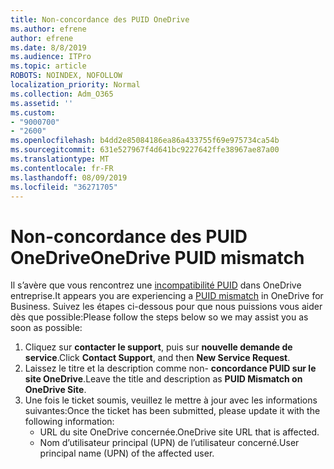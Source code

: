 ```yaml
---
title: Non-concordance des PUID OneDrive
ms.author: efrene
author: efrene
ms.date: 8/8/2019
ms.audience: ITPro
ms.topic: article
ROBOTS: NOINDEX, NOFOLLOW
localization_priority: Normal
ms.collection: Adm_O365
ms.assetid: ''
ms.custom:
- "9000700"
- "2600"
ms.openlocfilehash: b4dd2e85084186ea86a433755f69e975734ca54b
ms.sourcegitcommit: 631e527967f4d641bc9227642ffe38967ae87a00
ms.translationtype: MT
ms.contentlocale: fr-FR
ms.lasthandoff: 08/09/2019
ms.locfileid: "36271705"
---
```

# <a name="onedrive-puid-mismatch"></a><span data-ttu-id="d414c-102">Non-concordance des PUID OneDrive</span><span class="sxs-lookup"><span data-stu-id="d414c-102">OneDrive PUID mismatch</span></span>
<span data-ttu-id="d414c-103">Il s’avère que vous rencontrez une [incompatibilité PUID](https://docs.microsoft.com/sharepoint/support/administration/access-denied-or-need-permission-error-sharepoint-online-or-onedrive-for-business#when-accessing-a-onedrive-site) dans OneDrive entreprise.</span><span class="sxs-lookup"><span data-stu-id="d414c-103">It appears you are experiencing a [PUID mismatch](https://docs.microsoft.com/sharepoint/support/administration/access-denied-or-need-permission-error-sharepoint-online-or-onedrive-for-business#when-accessing-a-onedrive-site) in OneDrive for Business.</span></span> <span data-ttu-id="d414c-104">Suivez les étapes ci-dessous pour que nous puissions vous aider dès que possible:</span><span class="sxs-lookup"><span data-stu-id="d414c-104">Please follow the steps below so we may assist you as soon as possible:</span></span>

1. <span data-ttu-id="d414c-105">Cliquez sur **contacter le support**, puis sur **nouvelle demande de service**.</span><span class="sxs-lookup"><span data-stu-id="d414c-105">Click **Contact Support**, and then **New Service Request**.</span></span>
2. <span data-ttu-id="d414c-106">Laissez le titre et la description comme non- **concordance PUID sur le site OneDrive**.</span><span class="sxs-lookup"><span data-stu-id="d414c-106">Leave the title and description as **PUID Mismatch on OneDrive Site**.</span></span>
3. <span data-ttu-id="d414c-107">Une fois le ticket soumis, veuillez le mettre à jour avec les informations suivantes:</span><span class="sxs-lookup"><span data-stu-id="d414c-107">Once the ticket has been submitted, please update it with the following information:</span></span>
    - <span data-ttu-id="d414c-108">URL du site OneDrive concernée.</span><span class="sxs-lookup"><span data-stu-id="d414c-108">OneDrive site URL that is affected.</span></span>
    - <span data-ttu-id="d414c-109">Nom d’utilisateur principal (UPN) de l’utilisateur concerné.</span><span class="sxs-lookup"><span data-stu-id="d414c-109">User principal name (UPN) of the affected user.</span></span>



